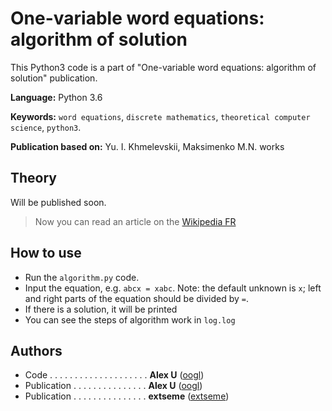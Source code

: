 # One-variable word equations: algorithm of solution
This Python3 code is a part of "One-variable word equations: algorithm of solution" publication.


**Language:** Python 3.6

**Keywords:** `word equations`, `discrete mathematics`, `theoretical computer science`, `python3`.

**Publication based on:** Yu. I. Khmelevskii, Maksimenko M.N. works


## Theory
Will be published soon.
> Now you can read an article on the [Wikipedia FR](https://fr.wikipedia.org/wiki/%C3%89quation_entre_mots)


## How to use
- Run the `algorithm.py` code.
- Input the equation, e.g. `abcx = xabc`.
Note: the default unknown is `x`; left and right parts of the equation should be divided by ` = `.
- If there is a solution, it will be printed
- You can see the steps of algorithm work in `log.log`

## Authors
- Code . . . . . . . . . . . . . . . . . . . . **Alex U** ([oogl](https://github.com/oogl/))
- Publication . . . . . . . . . . . . . . . **Alex U** ([oogl](https://github.com/oogl/))
- Publication . . . . . . . . . . . . . . . **extseme** ([extseme](https://github.com/extseme/))
